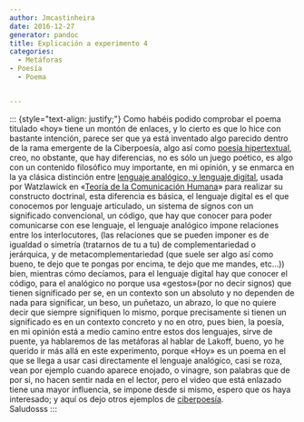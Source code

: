 ```yaml
---
author: Jmcastinheira
date: 2016-12-27
generator: pandoc
title: Explicación a experimento 4
categories:
  - Metáforas
- Poesía
  - Poema


---
```




::: {style="text-align: justify;"}
Como habéis podido comprobar el poema titulado «hoy» tiene un montón de
enlaces, y lo cierto es que lo hice con bastante intención, parece ser
que ya está inventado algo parecido dentro de la rama emergente de la
Ciberpoesía, algo así como [poesía
hipertextual](http://es.wikipedia.org/wiki/Ciberpoes%C3%ADa), creo, no
obstante, que hay diferencias, no es sólo un juego poético, es algo con
un contenido filosófico muy importante, en mi opinión, y se enmarca en
la ya clásica distinción entre [lenguaje analógico, y lenguaje
digital](http://www.ucm.es/info/eurotheo/diccionario/C/comunicacion_anadigi.pdf),
usada por Watzlawick en «[Teoría de la Comunicación
Humana](http://perso.wanadoo.es/aniorte_nic/apunt_terap_famil_3.htm)»
para realizar su constructo doctrinal, esta diferencia es básica, el
lenguaje digital es el que conocemos por lenguaje articulado, un sistema
de signos con un significado convencional, un código, que hay que
conocer para poder comunicarse con ese lenguaje, el lenguaje analógico
impone relaciones entre los interlocutores, (las relaciones que se
pueden imponer es de igualdad o simetría (tratarnos de tu a tu) de
complementariedad o jerárquica, y de metacomplementariedad (que suele
ser algo así como bueno, te dejo que te pongas por encima, te dejo que
me mandes, etc...)) bien, mientras cómo decíamos, para el lenguaje
digital hay que conocer el código, para el analógico no porque usa
«gestos»(por no decir signos) que tienen significado per se, en un
contexto son un absoluto y no dependen de nada para significar, un beso,
un puñetazo, un abrazo, lo que no quiere decir que siempre signifiquen
lo mismo, porque precisamente si tienen un significado es en un contexto
concreto y no en otro, pues bien, la poesía, en mi opinión está a medio
camino entre estos dos lenguajes, sirve de puente, ya hablaremos de las
metáforas al hablar de Lakoff, bueno, yo he querido ir más allá en este
experimento, porque «Hoy» es un poema en el que se llega a usar casi
directamente el lenguaje analógico, casi se roza, vean por ejemplo
cuando aparece enojado, o vinagre, son palabras que de por si, no hacen
sentir nada en el lector, pero el video que está enlazado tiene una
mayor influencia, se impone desde si mismo, espero que os haya
interesado; y aquí os dejo otros ejemplos de
[ciberpoesía](http://lorealenelespejo.blogspot.com/search/label/Ciberpoema).\
Saludosss
:::
